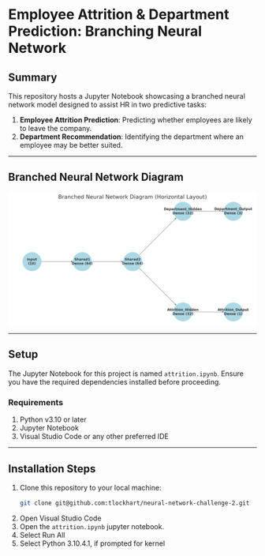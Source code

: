 # Employee Attrition & Department Prediction: Branching Neural Network

## Summary

This repository hosts a Jupyter Notebook showcasing a branched neural network model designed to assist HR in two predictive tasks:

1. **Employee Attrition Prediction**: Predicting whether employees are likely to leave the company.
2. **Department Recommendation**: Identifying the department where an employee may be better suited.

---

## Branched Neural Network Diagram
![Screenshot1](./Branched_Neural_Network_Diagram.png)

---

## Setup

The Jupyter Notebook for this project is named `attrition.ipynb`. Ensure you have the required dependencies installed before proceeding.

### Requirements

1. Python v3.10 or later
2. Jupyter Notebook
3. Visual Studio Code or any other preferred IDE

---

## Installation Steps

1. Clone this repository to your local machine:
   ```bash
   git clone git@github.com:tlockhart/neural-network-challenge-2.git
2. Open Visual Studio Code
3. Open the `attrition.ipynb` jupyter notebook.
4. Select Run All
5. Select Python 3.10.4.1, if prompted for kernel
